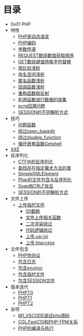# 目录

* 0x01 PHP
* 特性
  * [PHP是动态语言](./PHP/PHP是一门动态语言.md)
  * [PHP编码](./PHP/编码.md)
  * [参数传递](./PHP/参数传递.md)
  * [REQUEST数组数值获取顺序](./PHP/REQUEST数组.md)
  * [GET数组键值特殊字符替换](./PHP/url非法键值替换问题.md)
  * [弱比较浅析](./PHP/弱比较.md)
  * [命名空间浅析](./PHP/命名空间.md)
  * [匿名函数浅析](./PHP/匿名函数.md)
  * [回调函数浅析](./PHP/回调函数.md)
  * [重构函数和反射](./PHP/重构函数和反射.md)
  * [利用函数进行数据的收集](./PHP/利用函数进行数据收集.md)
  * [pcre回溯问题](./PHP/pcre回溯问题.md)
  * [SESSION的不同解析方式](./PHP/Session不同解析方式.md)
* 技巧
   * [问题函数](./PHP/问题函数.md)
   * [绕过open_basedir](./PHP/绕过open_basedir.md)
   * [绕过disable_function](./PHP/绕过disable_function.md)
   * [循环嵌套函数Getshell](./PHP/循环嵌套函数GetShell.md)
* [XXE](./PHP/PHP和XXE.md)
* 反序列化
  * [CTF中的反序列化](./PHP/ctf_unserialize.md)
  * [查找存在指定魔术方法的类](./PHP/查找存在指定魔术方法的类.md)
  * [SimpleXMLElement](./PHP/SimpleXMLElement.md)
  * [Phar的文件包含与反序列化](./PHP/Phar的文件包含与反序列化.md)
  * [Soap和CRLF攻击](./PHP/Soap和CRLF攻击.md)
  * [SESSION的不同解析方式](./PHP/Session不同解析方式.md)
* 文件上传
  * [上传临时文件](./PHP/PHP7的2个core_dumped错误.md)
	* [00截断](./VUL/CVE-2015-2348_00截断.md)
	* [文件上传相关函数](./VUL/文件上传相关函数.md)
	* [二次渲染绕过](./VUL/二次渲染绕过.md)
	* [代码逻辑绕过](./VUL/代码逻辑绕过.md)
	* [上传.usr.ini](./VUL/usr.ini绕过.md)
	* [上传.htaccess](./VUL/htaccess上传绕过.md)
* 文件包含
	- [PHP伪协议](./PHP/伪协议文件包含.md)
	- [包含日志](./PHP/包含日志.md)
	- [包含environ](./PHP/包含environ.md)
	- [包含临时文件](./PHP/PHP7的2个core_dumped错误.md)
	- [包含SESSION文件](./PHP/包含session文件.md)
* 版本迭代
   * [PHP7.0](./PHP/PHP7.0.md)
   * [PHP7.1](./PHP/PHP7.1.md)
   * [PHP7.2](./PHP/PHP7.2.md)
* 杂项
   * [M1_VSCODE调试php源码](./PHP/M1_VSCODE调试php源码.md)
   * [CGI_FastCGI和PHP-FPM关系](./PHP/CGI_FastCGI和PHP-FPM关系.md)
   * [PHP的编译与执行](./PHP/PHP的编译与执行.md)

